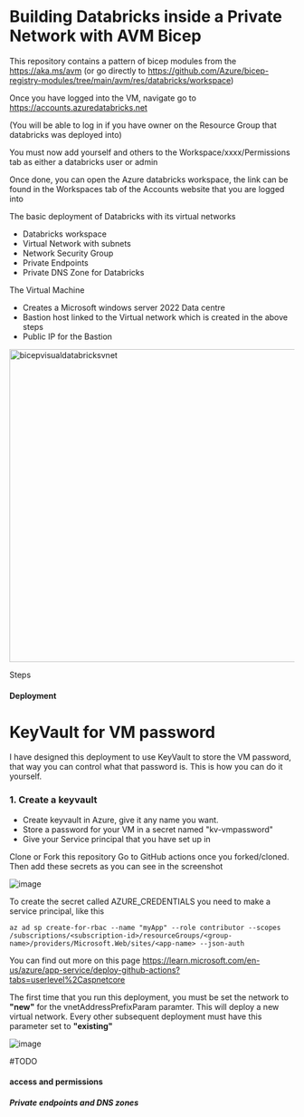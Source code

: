 # Building Databricks inside a Private Network with AVM Bicep 

This repository contains a pattern of bicep modules from the https://aka.ms/avm (or go directly to https://github.com/Azure/bicep-registry-modules/tree/main/avm/res/databricks/workspace)

Once you have logged into the VM, navigate go to https://accounts.azuredatabricks.net

(You will be able to log in if you have owner on the Resource Group that databricks was deployed into)

You must now add yourself and others to the Workspace/xxxx/Permissions tab as either a databricks user or admin

Once done, you can open the Azure databricks workspace, the link can be found in the Workspaces tab of the Accounts website that you are logged into

The basic deployment of Databricks with its virtual networks
- Databricks workspace   
- Virtual Network with subnets 
- Network Security Group
- Private Endpoints
- Private DNS Zone for Databricks


The Virtual Machine
- Creates a Microsoft windows server 2022 Data centre
- Bastion host linked to the Virtual network which is created in the above steps
- Public IP for the Bastion


<img width="552" alt="bicepvisualdatabricksvnet" src="https://github.com/clintgrove/databricksws-avm/assets/30802291/9ba5a38a-0acd-4b3d-add7-09c522709079">

Steps 

#### Deployment

# KeyVault for VM password

I have designed this deployment to use KeyVault to store the VM password, that way you can control what that password is. This is how you can do it yourself. 
### 1. Create a keyvault
- Create keyvault in Azure, give it any name you want.
- Store a password for your VM in a secret named "kv-vmpassword"
- Give your Service principal that you have set up in

  
Clone or Fork this repository
Go to GitHub actions once you forked/cloned. Then add these secrets as you can see in the screenshot

![image](https://github.com/clintgrove/databricksws-avm/assets/30802291/2c6d3ca5-22ca-4c05-a985-34370c7e04ce)

To create the secret called AZURE_CREDENTIALS you need to make a service principal, like this 

`az ad sp create-for-rbac --name "myApp" --role contributor --scopes /subscriptions/<subscription-id>/resourceGroups/<group-name>/providers/Microsoft.Web/sites/<app-name> --json-auth`

You can find out more on this page https://learn.microsoft.com/en-us/azure/app-service/deploy-github-actions?tabs=userlevel%2Caspnetcore

The first time that you run this deployment, you must be set the network to **"new"** for the vnetAddressPrefixParam paramter. This will deploy a new virtual network. Every other subsequent deployment must have this parameter set to **"existing"**

![image](https://github.com/clintgrove/databricksws-avm/assets/30802291/2d240af2-9d27-4fbb-8ea0-04c4f5cbace1)

#TODO
#### access and permissions
##### Private endpoints and DNS zones
